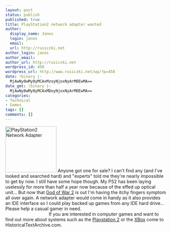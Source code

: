 ```yaml
---
layout: post
status: publish
published: true
title: PlayStation2 network adapter wanted
author:
  display_name: Janos
  login: janos
  email: 
  url: http://rusiczki.net
author_login: janos
author_email: 
author_url: http://rusiczki.net
wordpress_id: 458
wordpress_url: http://www.rusiczki.net/wp/?p=458
date: !binary |-
  MjAwNy0wMy0yMCAxMzoyNjoxNyArMDEwMA==
date_gmt: !binary |-
  MjAwNy0wMy0yMCAxMDoyNjoxNyArMDEwMA==
categories:
- Technical
- Games
tags: []
comments: []
---
```

<p><img src="http://www.rusiczki.net/blog/blogpics/ps2-network-adapter.gif" width="160" height="144" alt="PlayStation2 Network Adapter" class="postimage" /> Anyone got one for sale? I can't find any (and I've looked and searched hard) and "experts" told me they're nearly impossible to get by now. I still have some hope though. My PS2 has been laying uselessly for more than half a year now because of the effed up optical unit... But now that <a href="http://www.gamespot.com/ps2/action/godofwar2/index.html">God of War 2</a> is out I'm having the itchy fingers symptom all over again. A network adapter would come in handy as it also provides an IDE interface so I could play backed up games from any IDE hard drive... Please help a casual gamer in need.<br />
<img src="http://www.rusiczki.net/blog/images/spmsg.gif" width="132" height="13" style="border: 0; vertical-align: bottom" alt="" /> If you are interested in computer games and want to find out more about systems such as the <a href="http://www.historicaltextarchive.com/s/playstation-2.php">Playstation 2</a> or the <a href="http://www.historicaltextarchive.com/s/xbox.php">XBox</a> come to HistoricalTextArchive.com.</p>
